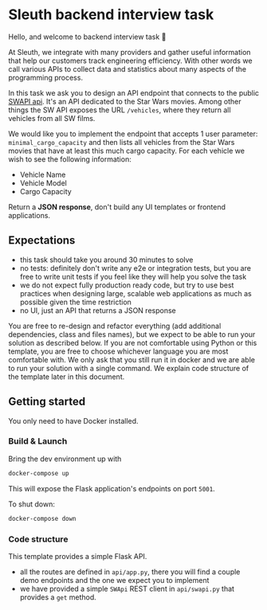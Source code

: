 # Sleuth backend interview task

Hello, and welcome to backend interview task :wave:

At Sleuth, we integrate with many providers and gather useful information that help our customers track engineering efficiency.
With other words we call various APIs to collect data and statistics about many aspects of the programming process.

In this task we ask you to design an API endpoint that connects to the public [SWAPI api](https://swapi.dev/). 
It's an API dedicated to the Star Wars movies. Among other things the SW API exposes the URL `/vehicles`, 
where they return all vehicles from all SW films.

We would like you to implement the endpoint that accepts 1 user parameter: `minimal_cargo_capacity` and then lists
all vehicles from the Star Wars movies that have at least this much cargo capacity. For each vehicle we wish to see
the following information:

- Vehicle Name
- Vehicle Model
- Cargo Capacity

Return a **JSON response**, don't build any UI templates or frontend applications.

## Expectations

- this task should take you around 30 minutes to solve
- no tests: definitely don't write any e2e or integration tests, but you are free to write unit tests if you feel like they will help you solve the task
- we do not expect fully production ready code, but try to use best practices when designing large, scalable web applications as much as possible given the time restriction
- no UI, just an API that returns a JSON response

You are free to re-design and refactor everything (add additional dependencies, class and files names), but we expect to be able to run your solution as described below.
If you are not comfortable using Python or this template, you are free to choose whichever language you are most comfortable with.
We only ask that you still run it in docker and we are able to run your solution with a single command. We explain code structure of the template later in this document.


## Getting started

You only need to have Docker installed.

### Build & Launch

Bring the dev environment up with
```bash
docker-compose up
```

This will expose the Flask application's endpoints on port `5001`.

To shut down:

```bash
docker-compose down
```

### Code structure

This template provides a simple Flask API.

- all the routes are defined in `api/app.py`, there you will find a couple demo endpoints and the one we expect you to implement
- we have provided a simple `SWApi` REST client in `api/swapi.py` that provides a `get` method.
